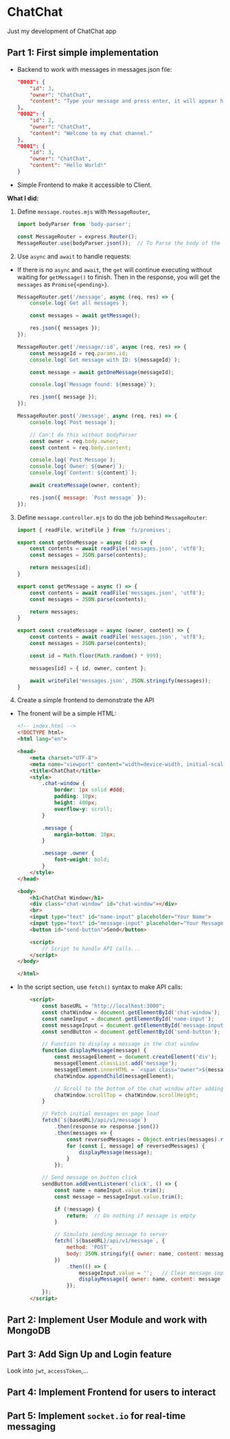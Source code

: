 # ChatChat

Just my development of ChatChat app

## Part 1: First simple implementation
- Backend to work with messages in messages.json file:
    ```json
    "0003": {
        "id": 3,
        "owner": "ChatChat",
        "content": "Type your message and press enter, it will appear here."
    },
    "0002": {
        "id": 2,
        "owner": "ChatChat",
        "content": "Welcome to my chat channel."
    },
    "0001": {
        "id": 3,
        "owner": "ChatChat",
        "content": "Hello World!"
    }
    ```
- Simple Frontend to make it accessible to Client.

__What I did:__
1. Define `message.routes.mjs` with `MessageRouter`,
    ```js
    import bodyParser from 'body-parser';

    const MessageRouter = express.Router();
    MessageRouter.use(bodyParser.json());  // To Parse the body of the requests
    ```

2. Use `async` and `await` to handle requests:
- If there is no `async` and `await`, the `get` will continue executing without waiting for `getMessage()` to finish. Then in the response, you will get the `messages` as `Promise{<pending>}`.
    ```js
    MessageRouter.get('/message', async (req, res) => {
        console.log(`Get all messages`);

        const messages = await getMessage();

        res.json({ messages });
    });

    MessageRouter.get('/message/:id', async (req, res) => {
        const messageId = req.params.id;
        console.log(`Get message with ID: ${messageId}`);

        const message = await getOneMessage(messageId);

        console.log(`Message found: ${message}`);

        res.json({ message });
    });

    MessageRouter.post('/message', async (req, res) => {
        console.log(`Post message`);

        // Can't do this without bodyParser
        const owner = req.body.owner;
        const content = req.body.content;

        console.log(`Post Message`);
        console.log(`Owner: ${owner}`);
        console.log(`Content: ${content}`);

        await createMessage(owner, content);

        res.json({ message: `Post message` });
    });
    ```
3. Define `message.controller.mjs` to do the job behind `MessageRouter`:
    ```js
    import { readFile, writeFile } from 'fs/promises';

    export const getOneMessage = async (id) => {
        const contents = await readFile('messages.json', 'utf8');
        const messages = JSON.parse(contents);

        return messages[id];
    }

    export const getMessage = async () => {
        const contents = await readFile('messages.json', 'utf8');
        const messages = JSON.parse(contents);

        return messages;
    }

    export const createMessage = async (owner, content) => {
        const contents = await readFile('messages.json', 'utf8');
        const messages = JSON.parse(contents);

        const id = Math.floor(Math.random() * 999);

        messages[id] = { id, owner, content };

        await writeFile('messages.json', JSON.stringify(messages));
    }
    ```
4. Create a simple frontend to demonstrate the API
- The fronent will be a simple HTML:
    ```html
    <!-- index.html -->
    <!DOCTYPE html>
    <html lang="en">

    <head>
        <meta charset="UTF-8">
        <meta name="viewport" content="width=device-width, initial-scale=1.0">
        <title>ChatChat</title>
        <style>
            .chat-window {
                border: 1px solid #ddd;
                padding: 10px;
                height: 400px;
                overflow-y: scroll;
            }

            .message {
                margin-bottom: 10px;
            }

            .message .owner {
                font-weight: bold;
            }
        </style>
    </head>

    <body>
        <h1>ChatChat Window</h1>
        <div class="chat-window" id="chat-window"></div>
        <br>
        <input type="text" id="name-input" placeholder="Your Name">
        <input type="text" id="message-input" placeholder="Your Message">
        <button id="send-button">Send</button>

        <script>
            // Script to handle API calls...
        </script>
    </body>

    </html>
    ```
- In the script section, use `fetch()` syntax to make API calls:
    ```html
        <script>
            const baseURL = "http://localhost:3000";
            const chatWindow = document.getElementById('chat-window');
            const nameInput = document.getElementById('name-input');
            const messageInput = document.getElementById('message-input');
            const sendButton = document.getElementById('send-button');

            // Function to display a message in the chat window
            function displayMessage(message) {
                const messageElement = document.createElement('div');
                messageElement.classList.add('message');
                messageElement.innerHTML = `<span class="owner">${message.owner}:</span> ${message.content}`;
                chatWindow.appendChild(messageElement);

                // Scroll to the bottom of the chat window after adding a message
                chatWindow.scrollTop = chatWindow.scrollHeight;
            }

            // Fetch initial messages on page load
            fetch(`${baseURL}/api/v1/message`)
                .then(response => response.json())
                .then(messages => {
                    const reversedMessages = Object.entries(messages).reverse();
                    for (const [, message] of reversedMessages) {
                        displayMessage(message);
                    }
                });

            // Send message on button click
            sendButton.addEventListener('click', () => {
                const name = nameInput.value.trim();
                const message = messageInput.value.trim();

                if (!message) {
                    return;  // Do nothing if message is empty
                }

                // Simulate sending message to server
                fetch(`${baseURL}/api/v1/message`, {
                    method: 'POST',
                    body: JSON.stringify({ owner: name, content: message })
                })
                    .then(() => {
                        messageInput.value = '';   // Clear message input after sending
                        displayMessage({ owner: name, content: message });
                    });
            });
        </script>
    ```

## Part 2: Implement User Module and work with MongoDB

## Part 3: Add Sign Up and Login feature

Look into `jwt`, `accessToken`,...

## Part 4: Implement Frontend for users to interact

## Part 5: Implement `socket.io` for real-time messaging
